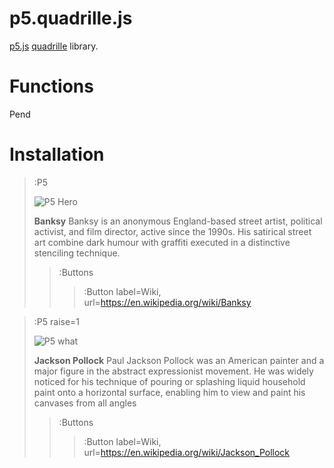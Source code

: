 # p5.quadrille.js

[p5.js](https://p5js.org/) [quadrille](https://en.wikipedia.org/wiki/Square_tiling) library.

# Functions

Pend

# Installation

> :P5
>
> ![P5 Hero](https://i.etsystatic.com/14457190/r/il/3cb8ff/1676245710/il_570xN.1676245710_ba0u.jpg)
>
> **Banksy**
> Banksy is an anonymous England-based street artist, political activist, and film director, active since the 1990s. 
> His satirical street art combine dark humour with graffiti executed in a distinctive stenciling technique.
> > :Buttons
> > > :Button label=Wiki, url=https://en.wikipedia.org/wiki/Banksy

> :P5 raise=1
>
> ![P5 what](https://www.tate.org.uk/art/images/work/T/T00/T00384_9.jpg)
>
> **Jackson Pollock**
> Paul Jackson Pollock was an American painter and a major figure in the abstract expressionist movement. 
> He was widely noticed for his technique of pouring or splashing liquid household paint onto a horizontal surface, 
> enabling him to view and paint his canvases from all angles
> > :Buttons
> > > :Button label=Wiki, url=https://en.wikipedia.org/wiki/Jackson_Pollock